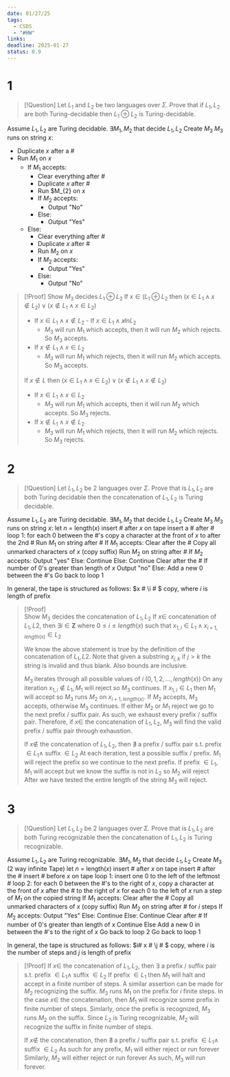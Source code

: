 ```yaml
---
date: 01/27/25
tags:
  - CSDS
  - "#HW"
links: 
deadline: 2025-01-27
status: 0.9
---
```

# 1
> [!Question]
> Let $L_{1}$ and $L_{2}$ be two languages over $\Sigma$. Prove that if $L_{1},L_{2}$ are both Turing-decidable then $L_{1}\oplus L_{2}$ is Turing-decidable.

Assume $L_{1},L_{2}$ are Turing decidable.
$\exists M_{1},M_{2}$ that decide $L_{1},L_{2}$
Create $M_{3}$
$M_{3}$ runs on string $x$:
- Duplicate $x$ after a \#
- Run $M_{1}$ on $x$
    - If $M_{1}$ accepts:
		- Clear everything after \#
        - Duplicate $x$ after \#
        - Run $M_{2} on $x$
        - If $M_{2}$ accepts:
            - Output "No"
        - Else:
	        - Output "Yes"
	- Else:
        - Clear everything after \#
        - Duplicate $x$ after \#
	    - Run $M_{2}$ on $x$
	    - If $M_{2}$ accepts:
	        - Output "Yes"
	    - Else:
	        - Output "No"
> [!Proof]
> Show $M_{3}$ decides $L_{1}\oplus L_{2}$
> If $x\in (L_{1}\oplus L_{2}$ then $(x\in L_{1}\land x\notin L_{2})\lor (x\notin L_{1} \land x\in L_{2})$
> - If $x\in L_{1} \land x\notin L_{2}$                                                          - If $x\in L_{1} \land x\not in L_{2}$
> 	- $M_3$ will run $M_1$ which accepts, then it will run $M_2$ which rejects. So $M_3$ accepts. 
> - If $x\notin L_{1} \land x\in L_{2}$
> 	- $M_3$ will run $M_1$ which rejects, then it will run $M_2$ which accepts. So $M_3$ accepts.
>
> If $x\notin L$ then $(x\in L_{1}\land x\in L_{2}) \lor (x\notin L_{1}\land x\notin L_{2})$
> - If $x\in L_{1} \land x\in L_{2}$
> 	- $M_3$ will run $M_1$ which accepts, then it will run $M_2$ which accepts. So $M_3$ rejects.
> - If $x\notin L_{1} \land x\notin L_{2}$
> 	- $M_3$ will run $M_1$ which rejects, then it will run $M_2$ which rejects. So $M_3$ rejects.

# 2
> [!Question]
> Let $L_{1},L_{2}$ be 2 languages over $\Sigma$. Prove that is $L_{1},L_{2}$ are both Turing decidable then the concatenation of $L_{1},L_{2}$ is Turing decidable.

Assume $L_{1},L_{2}$ are Turing decidable.
$\exists M_{1},M_{2}$ that decide $L_{1},L_{2}$
Create $M_{3}$
$M_{3}$ runs on string $x$:
    let $n$ = length($x$)
    insert \# after $x$ on tape
    insert a \# after \#
    loop 1:
        for each 0 between the \#'s copy a character at the front of $x$ to after the 2nd \#
        Run $M_{1}$ on string after \#
        If $M_{1}$ accepts:
            Clear after the \#
            Copy all unmarked characters of $x$ (copy suffix)
            Run $M_{2}$ on string after \#
            If $M_{2}$ accepts:
                Output "yes"
            Else: 
                Continue
        Else:
            Continue
        Clear after the \#
        If number of 0's greater than length of $x$
            Output "no"
        Else:
            Add a new 0 between the \#'s
            Go back to loop 1

In general, the tape is structured as follows: $x \# \i \# $ copy, where $i$ is length of prefix

> [!Proof]        
> Show $M_{3}$ decides the concatenation of $L_{1},L_{2}$
> If $x\in$ concatenation of $L_{1},L{2}$, then $\exists i\in \mathbf Z$ where $0\leq i\leq length(x)$ such that $x_{1,i}\in L_{1} \land x_{i+1,length(x)} \in L_{2}$
>
> We know the above statement is true by the definition of the concatenation of $L_{1},L{2}$.
> Note that given a substring $x_{j,k}$ if $j > k$ the string is invalid and thus blank. Also bounds are inclusive.
>
> $M_{3}$ iterates through all possible values of $i$ ($0,1,2,...,length(x)$)
> On any iteration $x_{1,i} \notin L_{1}, M_{1}$ will reject so $M_{3}$ continues.
> If $x_{1,i}\in L_{1}$ then $M_{1}$ will accept so $M_{3}$ runs $M_{2}$ on $x_{i+1,length(x)}$.
> If $M_{2}$ accepts, $M_{3}$ accepts, otherwise $M_{3}$ continues.
> If either $M_{2}$ or $M_{1}$ reject we go to the next prefix / suffix pair.
> As such, we exhaust every prefix / suffix pair.
> Therefore, if $x\in$ the concatenation of $L_{1},L_{2}$, $M_{3}$ will find the valid prefix / suffix pair through exhaustion.
>
> If $x\notin$ the concatenation of $L_{1}, L_{2}$, then $\nexists$ a prefix / suffix pair s.t. prefix $\in L_{1} \land$ suffix $\in L_{2}$
> At each iteration, test a possible suffix / prefix. $M_{1}$ will reject the prefix so we continue to the next prefix.
> If prefix $\in L_{1},M_{1}$ will accept but we know the suffix is not in $L_{2}$ so $M_{2}$ will reject
> After we have tested the entire length of the string $M_{3}$ will reject.

# 3
> [!Question]
> Let $L_{1},L_{2}$ be 2 languages over $\Sigma$. Prove that is $L_{1},L_{2}$ are both Turing recognizable then the concatenation of $L_{1},L_{2}$ is Turing recognizable.

Assume $L_{1},L_{2}$ are Turing recognizable.
$\exists M_{1},M_{2}$ that decide $L_{1},L_{2}$
Create $M_{3}$ (2 way infinite Tape)
    let $n$ = length($x$)
    insert \# after $x$ on tape
    insert \# after the \#
    insert \# before $x$ on tape
    loop 1:
        insert one $0$ to the left of the leftmost \#
        loop 2:
            for each $0$ between the \#'s to the right of $x$, copy a character at the front of $x$ after the \# to the right of $x$
            for each $0$ to the left of $x$ run a step of $M_{1}$ on the copied string
            If $M_{1}$ accepts:
                Clear after the \#
                Copy all unmarked characters of $x$ (copy suffix)
                Run $M_{2}$ on string after \# for $i$ steps
                If $M_{2}$ accepts:
                    Output "Yes"
                Else:
                    Continue
            Else:
                Continue
            Clear after \#
            If number of 0's greater than length of $x$
                Continue
            Else
                Add a new $0$ in between the \#'s to the right of $x$
                Go back to loop 2
    Go back to loop 1

In general, the tape is structured as follows: $i\# x \# \j \# $ copy, where $i$ is the number of steps and $j$ is length of prefix

> [!Proof]
> If $x\in$ the concatenation of $L_{1},L_{2}$, then $\exists$ a prefix / suffix pair s.t. prefix $\in L_{1} \land$ suffix $\in L_{2}$
> If prefix $\in L_{1}$ then $M_{1}$ will halt and accept in a finite number of steps.
> A similar assertion can be made for $M_{2}$ recognizing the suffix.
> $M_{3}$ runs $M_{1}$ on the prefix for $i$ finite steps.
> In the case $x \in$ the concatenation, then $M_{1}$ will recognize some prefix in finite number of steps.
> Simlarly, once the prefix is recognized, $M_{3}$ runs $M_{2}$ on the suffix.
> Since $L_{2}$ is Turing recognizable, $M_{2}$ will recognize the suffix in finite number of steps.
>
> If $x\notin$ the concatenation, then $\nexists$ a prefix / suffix pair s.t. prefix $\in L_{1} \land$ suffix $\in L_{2}$
> As such for any prefix, $M_{1}$ will either reject or run forever
> Similarly, $M_{2}$ will either reject or run forever
> As such, $M_{3}$ will run forever.

